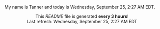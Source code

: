 My name is Tanner and today is Wednesday, September 25, 2:27 AM EDT.

<p align="center">This <i>README</i> file is generated <b>every 3 hours</b>!</br>Last refresh: Wednesday, September 25, 2:27 AM EDT<br /></p>
